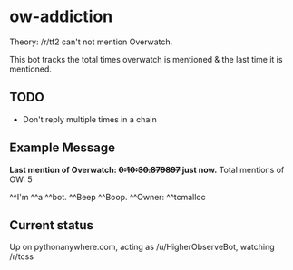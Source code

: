 # ow-addiction

Theory: /r/tf2 can't not mention Overwatch.

This bot tracks the total times overwatch is mentioned & the last time it is mentioned.

## TODO

  - Don't reply multiple times in a chain

## Example Message

**Last mention of Overwatch: ~~0:10:30.879897~~ just now.**
Total mentions of OW: 5

^^I'm ^^a ^^bot. ^^Beep ^^Boop. ^^Owner: ^^tcmalloc

## Current status

Up on pythonanywhere.com, acting as /u/HigherObserveBot, watching /r/tcss
